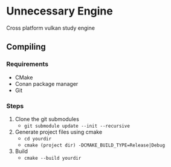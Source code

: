 # Unnecessary Engine
Cross platform vulkan study engine

## Compiling
### Requirements
* CMake
* Conan package manager
* Git
### Steps
1. Clone the git submodules 
   * `git submodule update --init --recursive`
2. Generate project files using cmake
   * `cd yourdir`
   * `cmake (project dir) -DCMAKE_BUILD_TYPE=Release|Debug`
3. Build 
   * `cmake --build yourdir`
